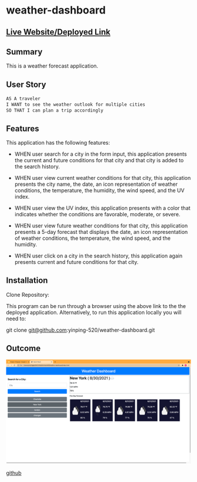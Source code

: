 # weather-dashboard

## [Live Website/Deployed Link](https://yinping-520.github.io/weather-dashboard/)

## Summary
This is a weather forecast application.

## User Story

```
AS A traveler
I WANT to see the weather outlook for multiple cities
SO THAT I can plan a trip accordingly
```

## Features
This application has the following features:

* WHEN user search for a city in the form input, this application presents the current and future conditions for that city and that city is added to the search history.

* WHEN user view current weather conditions for that city, this application presents the city name, the date, an icon representation of weather conditions, the temperature, the humidity, the wind speed, and the UV index.

* WHEN user view the UV index, this application presents with a color that indicates whether the conditions are favorable, moderate, or severe.

* WHEN user view future weather conditions for that city, this application presents a 5-day forecast that displays the date, an icon representation of weather conditions, the temperature, the wind speed, and the humidity.

* WHEN user click on a city in the search history, this application again presents current and future conditions for that city.


## Installation

Clone Repository:

This program can be run through a browser using the above link to the the deployed application. Alternatively, to run this application locally you will need to:

git clone git@github.com:yinping-520/weather-dashboard.git


## Outcome
![screenshot](weather-dashboard/mockup.png)



[github](https://github.com/yinping-520/weather-dashboard)

